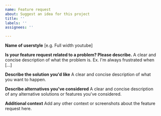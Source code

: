 ```yaml
---
name: Feature request
about: Suggest an idea for this project
title: ''
labels: ''
assignees: ''

---
```


**Name of userstyle**
[e.g. Full width youtube]

**Is your feature request related to a problem? Please describe.**
A clear and concise description of what the problem is. Ex. I'm always frustrated when [...]

**Describe the solution you'd like**
A clear and concise description of what you want to happen.

**Describe alternatives you've considered**
A clear and concise description of any alternative solutions or features you've considered.

**Additional context**
Add any other context or screenshots about the feature request here.
